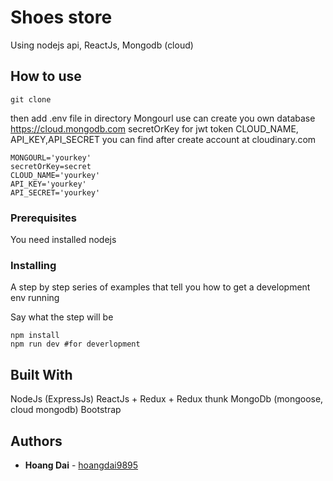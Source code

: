 # Shoes store

Using nodejs api, ReactJs, Mongodb (cloud)

## How to use

```
git clone
```

then add .env file in directory
Mongourl use can create you own database https://cloud.mongodb.com
secretOrKey for jwt token
CLOUD_NAME, API_KEY,API_SECRET you can find after create account at cloudinary.com

```
MONGOURL='yourkey'
secretOrKey=secret
CLOUD_NAME='yourkey'
API_KEY='yourkey'
API_SECRET='yourkey'
```

### Prerequisites

You need installed nodejs

### Installing

A step by step series of examples that tell you how to get a development env running

Say what the step will be

```
npm install
npm run dev #for deverlopment
```

## Built With

NodeJs (ExpressJs)
ReactJs + Redux + Redux thunk
MongoDb (mongoose, cloud mongodb)
Bootstrap

## Authors

- **Hoang Dai** - [hoangdai9895](https://github.com/hoangdai9895)
